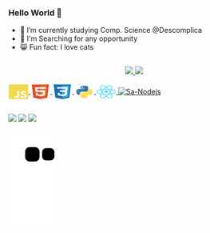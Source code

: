 ### Hello World 👋

- 🌱 I’m currently studying Comp. Science @Descomplica
- 💼 I'm Searching for any opportunity
- 😸 Fun fact: I love cats

## 

<div align="center">
  <a href="https://github.com/sanaderer">
  <img height="150em" src="https://github-readme-stats.vercel.app/api?username=sanaderer&show_icons=true&theme=dark&include_all_commits=true&count_private=true"/>
  <img height="150em" src="https://github-readme-stats.vercel.app/api/top-langs/?username=sanaderer&layout=compact&langs_count=7&theme=dark"/>
</div>
<div style="display: inline_block"><br>
  <img align="center" alt="Sa-Js" height="30" width="40" src="https://raw.githubusercontent.com/devicons/devicon/master/icons/javascript/javascript-plain.svg">
  <img align="center" alt="Sa-HTML" height="30" width="40" src="https://raw.githubusercontent.com/devicons/devicon/master/icons/html5/html5-original.svg">
  <img align="center" alt="Sa-CSS" height="30" width="40" src="https://raw.githubusercontent.com/devicons/devicon/master/icons/css3/css3-original.svg">
  <img align="center" alt="Sa-Python" height="30" width="40" src="https://raw.githubusercontent.com/devicons/devicon/master/icons/python/python-original.svg">
  <img align="center" alt="Sa-React" height="30" width="40" src="https://raw.githubusercontent.com/devicons/devicon/master/icons/react/react-original.svg">
  <img align="center" alt="Sa-Nodejs" height="30" width="40" <img src="https://cdn.jsdelivr.net/gh/devicons/devicon/icons/nodejs/nodejs-plain.svg" />

</div>
  
  ##
  
  <div> 
  <a href="https://instagram.com/sabrinanaderer" target="_blank"><img src="https://img.shields.io/badge/-Instagram-%23E4405F?style=for-the-badge&logo=instagram&logoColor=white" target="_blank"></a>
 	  <a href = "mailto:sabrinanaderer@hotmail.com"><img src="https://img.shields.io/badge/Microsoft_Outlook-0078D4?style=for-the-badge&logo=microsoft-outlook&logoColor=white"></a>
  <a href="https://www.linkedin.com/in/sabrinanaderer-45875016a" target="_blank"><img src="https://img.shields.io/badge/-LinkedIn-%230077B5?style=for-the-badge&logo=linkedin&logoColor=white" target="_blank"></a> 
 
  ![Snake animation](https://github.com/rafaballerini/rafaballerini/blob/output/github-contribution-grid-snake.svg)
 
  

</div>

